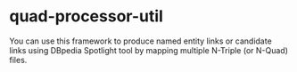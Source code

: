 # quad-processor-util


You can use this framework to produce named entity links or candidate links using DBpedia Spotlight tool by mapping multiple N-Triple (or N-Quad) files.




